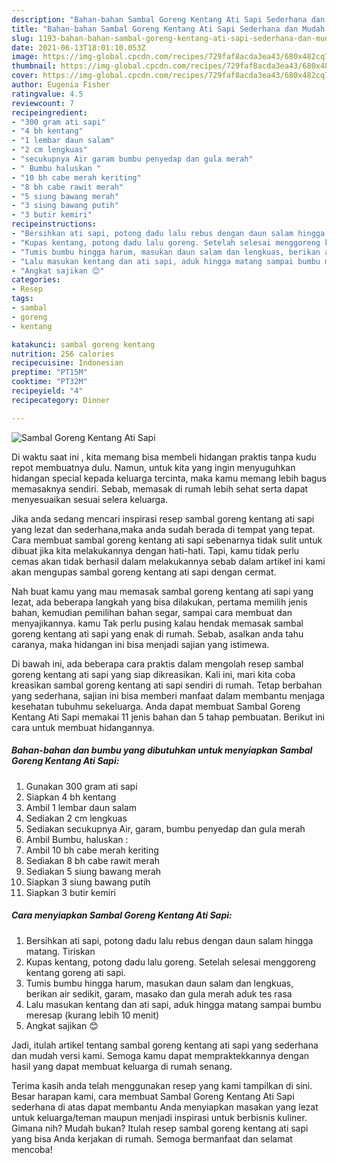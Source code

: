```yaml
---
description: "Bahan-bahan Sambal Goreng Kentang Ati Sapi Sederhana dan Mudah Dibuat"
title: "Bahan-bahan Sambal Goreng Kentang Ati Sapi Sederhana dan Mudah Dibuat"
slug: 1193-bahan-bahan-sambal-goreng-kentang-ati-sapi-sederhana-dan-mudah-dibuat
date: 2021-06-13T18:01:10.053Z
image: https://img-global.cpcdn.com/recipes/729faf8acda3ea43/680x482cq70/sambal-goreng-kentang-ati-sapi-foto-resep-utama.jpg
thumbnail: https://img-global.cpcdn.com/recipes/729faf8acda3ea43/680x482cq70/sambal-goreng-kentang-ati-sapi-foto-resep-utama.jpg
cover: https://img-global.cpcdn.com/recipes/729faf8acda3ea43/680x482cq70/sambal-goreng-kentang-ati-sapi-foto-resep-utama.jpg
author: Eugenia Fisher
ratingvalue: 4.5
reviewcount: 7
recipeingredient:
- "300 gram ati sapi"
- "4 bh kentang"
- "1 lembar daun salam"
- "2 cm lengkuas"
- "secukupnya Air garam bumbu penyedap dan gula merah"
- " Bumbu haluskan "
- "10 bh cabe merah keriting"
- "8 bh cabe rawit merah"
- "5 siung bawang merah"
- "3 siung bawang putih"
- "3 butir kemiri"
recipeinstructions:
- "Bersihkan ati sapi, potong dadu lalu rebus dengan daun salam hingga matang. Tiriskan"
- "Kupas kentang, potong dadu lalu goreng. Setelah selesai menggoreng kentang goreng ati sapi."
- "Tumis bumbu hingga harum, masukan daun salam dan lengkuas, berikan air sedikit, garam, masako dan gula merah aduk tes rasa"
- "Lalu masukan kentang dan ati sapi, aduk hingga matang sampai bumbu meresap (kurang lebih 10 menit)"
- "Angkat sajikan 😊"
categories:
- Resep
tags:
- sambal
- goreng
- kentang

katakunci: sambal goreng kentang 
nutrition: 256 calories
recipecuisine: Indonesian
preptime: "PT15M"
cooktime: "PT32M"
recipeyield: "4"
recipecategory: Dinner

---
```



![Sambal Goreng Kentang Ati Sapi](https://img-global.cpcdn.com/recipes/729faf8acda3ea43/680x482cq70/sambal-goreng-kentang-ati-sapi-foto-resep-utama.jpg)

Di waktu  saat ini , kita memang bisa membeli hidangan praktis tanpa kudu repot membuatnya dulu. Namun, untuk kita yang ingin menyuguhkan hidangan special kepada keluarga tercinta, maka kamu memang lebih bagus memasaknya sendiri. Sebab, memasak di rumah lebih sehat serta dapat menyesuaikan sesuai selera keluarga.

Jika anda sedang mencari inspirasi resep sambal goreng kentang ati sapi yang lezat dan sederhana,maka anda sudah berada di tempat yang tepat. Cara membuat sambal goreng kentang ati sapi  sebenarnya tidak sulit untuk dibuat jika kita melakukannya dengan hati-hati. Tapi, kamu tidak perlu cemas akan tidak berhasil dalam melakukannya 
sebab dalam artikel ini kami akan mengupas sambal goreng kentang ati sapi dengan cermat.  



Nah buat kamu yang mau memasak sambal goreng kentang ati sapi yang lezat, ada beberapa langkah yang bisa dilakukan, pertama memilih jenis bahan, kemudian pemilihan bahan segar, sampai cara membuat dan menyajikannya. kamu Tak perlu pusing kalau hendak memasak sambal goreng kentang ati sapi yang enak di rumah. Sebab, asalkan anda  tahu caranya, maka hidangan ini bisa menjadi sajian yang istimewa.

Di bawah ini, ada beberapa cara praktis  dalam mengolah resep sambal goreng kentang ati sapi yang siap dikreasikan. Kali ini, mari kita coba kreasikan sambal goreng kentang ati sapi sendiri di rumah. Tetap berbahan yang sederhana, sajian ini bisa memberi manfaat dalam membantu menjaga kesehatan tubuhmu sekeluarga. Anda dapat membuat Sambal Goreng Kentang Ati Sapi memakai 11 jenis bahan dan 5 tahap pembuatan. Berikut ini cara untuk membuat hidangannya.

<!--inarticleads1-->

##### Bahan-bahan dan bumbu yang dibutuhkan untuk menyiapkan Sambal Goreng Kentang Ati Sapi:

1. Gunakan 300 gram ati sapi
1. Siapkan 4 bh kentang
1. Ambil 1 lembar daun salam
1. Sediakan 2 cm lengkuas
1. Sediakan secukupnya Air, garam, bumbu penyedap dan gula merah
1. Ambil  Bumbu, haluskan :
1. Ambil 10 bh cabe merah keriting
1. Sediakan 8 bh cabe rawit merah
1. Sediakan 5 siung bawang merah
1. Siapkan 3 siung bawang putih
1. Siapkan 3 butir kemiri




<!--inarticleads2-->

##### Cara menyiapkan Sambal Goreng Kentang Ati Sapi:

1. Bersihkan ati sapi, potong dadu lalu rebus dengan daun salam hingga matang. Tiriskan
1. Kupas kentang, potong dadu lalu goreng. Setelah selesai menggoreng kentang goreng ati sapi.
1. Tumis bumbu hingga harum, masukan daun salam dan lengkuas, berikan air sedikit, garam, masako dan gula merah aduk tes rasa
1. Lalu masukan kentang dan ati sapi, aduk hingga matang sampai bumbu meresap (kurang lebih 10 menit)
1. Angkat sajikan 😊




Jadi, itulah artikel tentang  sambal goreng kentang ati sapi  yang sederhana dan mudah versi kami. Semoga kamu dapat mempraktekkannya dengan hasil yang dapat membuat keluarga di rumah senang. 

Terima kasih anda telah menggunakan resep yang kami tampilkan di sini. Besar harapan kami, cara membuat  Sambal Goreng Kentang Ati Sapi sederhana di atas dapat membantu Anda menyiapkan masakan yang lezat untuk keluarga/teman maupun menjadi inspirasi untuk berbisnis kuliner. Gimana nih? Mudah bukan? Itulah resep sambal goreng kentang ati sapi yang bisa Anda kerjakan di rumah. Semoga bermanfaat dan selamat mencoba!

